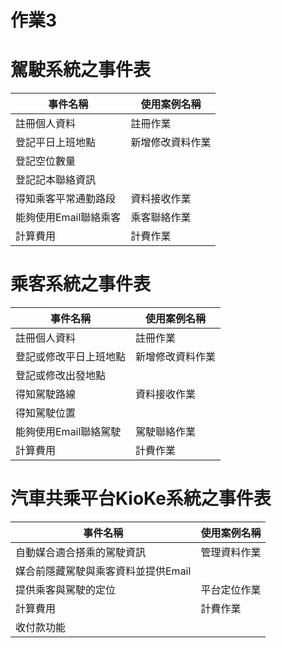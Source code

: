 # 作業3
# 駕駛系統之事件表　
|  事件名稱   | 使用案例名稱  |
|  ----  | ----  |
| 註冊個人資料  | 註冊作業 |
| 登記平日上班地點  | 新增修改資料作業 |
| 登記空位數量  |  |
| 登記記本聯絡資訊  |  |
| 得知乘客平常通勤路段  | 資料接收作業 |
| 能夠使用Email聯絡乘客  | 乘客聯絡作業 |
| 計算費用  | 計費作業 |

# 乘客系統之事件表　
|  事件名稱   | 使用案例名稱  |
|  ----  | ----  |
| 註冊個人資料  | 註冊作業 |
| 登記或修改平日上班地點  | 新增修改資料作業 |
| 登記或修改出發地點  |  |
| 得知駕駛路線  | 資料接收作業 |
| 得知駕駛位置  |  |
| 能夠使用Email聯絡駕駛  | 駕駛聯絡作業 |
| 計算費用  | 計費作業 |

# 汽車共乘平台KioKe系統之事件表
|  事件名稱   | 使用案例名稱  |
|  ----  | ----  |
| 自動媒合適合搭乘的駕駛資訊  | 管理資料作業 |
| 媒合前隱藏駕駛與乘客資料並提供Email  |  |
| 提供乘客與駕駛的定位  | 平台定位作業 |
| 計算費用  | 計費作業 |
|  收付款功能  |   |





